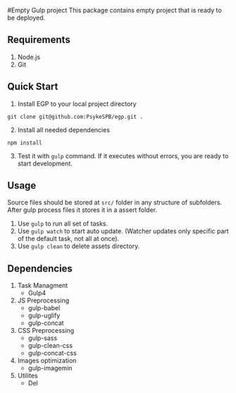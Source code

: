 #Empty Gulp project
This package contains empty project that is ready to be deployed.

## Requirements

1. Node.js
2. Git

## Quick Start

1. Install EGP to your local project directory

```
git clone git@github.com:PsykeSPB/egp.git .
```

2. Install all needed dependencies

```
npm install
```

3. Test it with `gulp` command. If it executes without errors, you are ready to start development.

## Usage

Source files should be stored at `src/` folder in any structure of subfolders.
After gulp process files it stores it in a assert folder.

1. Use `gulp` to run all set of tasks.
2. Use `gulp watch` to start auto update. (Watcher updates only specific part of the default task, not all at once).
3. Use `gulp clean` to delete assets directory.

## Dependencies

1. Task Managment
   - Gulp4
2. JS Preprocessing
   - gulp-babel
   - gulp-uglify
   - gulp-concat
3. CSS Preprocessing
   - gulp-sass
   - gulp-clean-css
   - gulp-concat-css
4. Images optimization
   - gulp-imagemin
5. Utilites
   - Del
